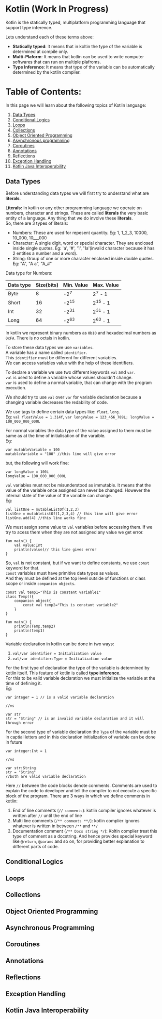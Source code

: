 # Kotlin (Work In Progress)
Kotlin is the statically typed, multiplatform programming language that support type inference.

Lets understand each of these terms above:
* **Statically typed**: It means that in koltin the type of the variable is determined at compile only.
* **Multi-Plaform**: It means that kotlin can be used to write computer softwares that can run on multiple plafroms.
* **Type Inference**: It means that type of the variable can be automatically determined by the kotlin compiler.

# Table of Contents:

In this page we will learn about the following topics of Kotlin language:

1. [Data Types](#data-types)
2. [Conditional Logics](#conditional-logics)
3. [Loops](#loops)
4. [Collections](#collections)
5. [Object Oriented Programming](#object-oriented-programming)
6. [Asynchronous programming](#asynchronous-programming)
7. [Coroutines](#coroutines)
8. [Annotations](#annotations)
9. [Reflections](#reflections)
10. [Exception Handling](#exception-handling)
11. [Kotlin Java Interoperability](#kotlin-java-interoperability)


## Data Types
Before understanding data types we will first try to understand what are **literals**. 

**Literals:** In kotlin or any other programming language we operate on numbers, character and strings. These are called **literals** the very basic entity of a language. Any thing that we do involve these **literals**.\
So, there are 3 types of literals:
* Numbers: These are used for repesent quantity. Eg: 1, 1_2_3, 10000, 10_000, 10___000
* Character: A single digit, word or special character. They are enclosed inside single quotes. Eg: 'a', '#', '1', '1a'(invalid character because it has 2 entities a number and a word).
* String: Group of one or more character enclosed inside double quotes. Eg: "A", "A a", "A_#"

Data type for Numbers:

| Data type | Size(bits) | Min. Value | Max. Value |
| --- | ----------- | --------- | ---------- |
| Byte | 8 | -2<sup>7</sup> | 2<sup>7</sup> - 1 |
| Short | 16 | -2<sup>15</sup> | 2<sup>15</sup> - 1 |
| Int | 32 | -2<sup>31</sup> | 2<sup>31</sup> - 1 |
| Long | 64 | -2<sup>63</sup> | 2<sup>63</sup> - 1 |

In kotlin we represent binary numbers as `0b10` and hexadecimal numbers as `0xFA`. There is no octals in kotlin.

To store these data types we use `variables`.\
A variable has a name called `identifier`.\
This `identifier` must be different for different variables.\
We can access variables value with the help of these identifiers.

To declare a variable we use two different keywords `val` and `var`.\
`val` is used to define a variable whose values shouldn't change.\
`var` is used to define a normal variable, that can change with the program execution.

We should try to use `val` over `var` for variable declaration because a changing variable decreases the redability of code.

We use tags to define certain data types like: `float`, `long`.\
Eg: `val floatValue = 1.314f`, `var longValue = 123_456_789L; longValue = 100_000_000_000L`

For normal variables the data type of the value assigned to them must be same as at the time of initialisation of the varaible.\
Eg:
```
var mutableVariable = 100
mutableVariable = "100" //this line will give error
```
but, the following will work fine: 
```
var longValue = 100L
longValue = 100_000_000_000L
```

`val` variables must not be misunderstood as immutable. It means that the value of the variable once assigned can never be changed. However the internal state of the value of the variable can change.\
Eg:
```
val listOne = mutableListOf(1,2,3)
listOne = mutableListOf(1,2,3,4) // this line will give error
listOne.add(4) //this line works fine
```

We must assign some value to `val` variables before accessing them. If we try to acess them when they are not assigned any value we get error.
```
fun main() {
    val value:Int
    println(value)// this line gives error
}
```

So, `val` is not constant, but if we want to define constants, we use `const` keyword for that.\
`const` variables must have primitive data types as values.\
And they must be defined at the top level outside of functions or class scope or inside `companion objects`.
```
const val temp1="This is constant variable1"
class Temp(){
    companion object{
        const val temp2="This is constant variable2"
    }
}

fun main() {
    println(Temp.temp2)
    println(temp1)
}

```

Variable declaration in kotlin can be done in two ways:
1. `val/var identifier = Initialization value` 
2. `val/var identifier:Type = Initialization value`

For the first type of declaration the type of the variable is determined by kotlin itself. This feature of kotlin is called **type inference**.\
For this to be valid variable declaration we must initialize the variable at the time of defining it.\
Eg:
```
var integer = 1 // is a valid variable declaration

//vs

var str
str = "String" // is an invalid variable declaration and it will through error
```

For the second type of variable declaration the `Type` of the variable must be in captial letters and in this declaration initialization of variable can be done in future
```
var integer:Int = 1

//vs

var str:String
str = "String"
//both are valid variable declaration
```

Here `//` between the code blocks denote comments. Comments are used to explain the code to developer and tell the compiler to not execute a specific block of the program. There are 3 ways in which we define comments in kotlin:
1. End of line comments (`// comments`): kotlin compiler ignores whatever is written after `//` until the end of line
2. Multi line comments (`/** comments **/`): kotlin complier ignores whatever is written in between `/**` and `**/`
3. Documentation comment (`/** Docs string */`): Koltin complier treat this type of comment as a docstring. And hence provides special keyword like  `@return`, `@params` and so on, for providing better explanation to different parts of code.


## Conditional Logics

## Loops

## Collections

## Object Oriented Programming

## Asynchronous Programming

## Coroutines

## Annotations

## Reflections

## Exception Handling

## Kotlin Java Interoperability
